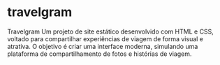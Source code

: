 # travelgram
Travelgram Um projeto de site estático desenvolvido com HTML e CSS, voltado para compartilhar experiências de viagem de forma visual e atrativa. O objetivo é criar uma interface moderna, simulando uma plataforma de compartilhamento de fotos e histórias de viagem.
